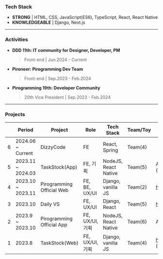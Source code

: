 ### Tech Stack 
- **STRONG** | HTML, CSS, JavaScript(ES6), TypeScript, React, React Native
- **KNOWLEDGEABLE** | Django, Next.js
<!-- <div>
	<h4>Strong</h4>
	<img src="https://img.shields.io/badge/HTML5-E34F26?style=for-the-badge&logo=HTML5&logoColor=white"/>
	<img src="https://img.shields.io/badge/CSS3-1572B6?style=for-the-badge&logo=CSS3&logoColor=white"/>
 	<img src="https://img.shields.io/badge/sass-CC6699?style=for-the-badge&logo=sass&logoColor=white"> 
	<img src="https://img.shields.io/badge/JavaScript-F7DF1E?style=for-the-badge&logo=JavaScript&logoColor=black"/>
	<img src="https://img.shields.io/badge/React Native-61DAFB?style=for-the-badge&logo=React&logoColor=black"/>
	<img src="https://img.shields.io/badge/React-61DAFB?style=for-the-badge&logo=React&logoColor=black"/>
</div>	
<div>
	<h4>Knowledgeable</h4>
	<img src="https://img.shields.io/badge/TypeScript-3178C6?style=for-the-badge&logo=Typescript&logoColor=white"/>
 	<img src="https://img.shields.io/badge/Python-3776AB.svg?&style=for-the-badge&logo=Python&logoColor=white"/> 
	<img src="https://img.shields.io/badge/Django-092E20.svg?&style=for-the-badge&logo=Django&logoColor=white"/>
	<img src="https://img.shields.io/badge/Git-F05032.svg?&style=for-the-badge&logo=Git&logoColor=white"/>
 	<img src="https://img.shields.io/badge/NodeJS-339933.svg?&style=for-the-badge&logo=Node.js&logoColor=white"/> 
</div>
-->
<hr />

### Activities
- **DDD 11th: IT community for Designer, Developer, PM**
  > Front-end | Jun.2024 - Current
  
- **Pironeer: Pirogramming Dev Team**
  > Front-end | Sep.2023 - Feb.2024

- **Pirogramming 19th: Developer Community**
  > 20th Vice President | Sep.2023 - Feb.2024
	
<hr />

### Projects
| | Period | Project | Role | Tech Stack | Team/Toy | Release | 
| --- | --- | --- | --- | --- | --- | --- |
| 6 | 2024.06 ~ Current | DizzyCode | FE | React, Spring | Team(4) | |
| 5 | 2023.11 ~ 2024.03 | TaskStock(App) | FE, 기획 | NodeJS, React Native | Team(5) | AppStore, PlayStore (closed) |
| 4 | 2023.10 ~ 2023.11 | Pirogramming Official Web | FE, BE, UX/UI | Django, vanilla JS | Team(2) | https://pirogramming.com/ |
| 3 | 2023.10 | Daily VS | FE, UX/UI | Django, React | Team(5)| https://daily-vs.com/ |
| 2 | 2023.9 ~ 2023.10 | Pirogramming Official App | FE, UX/UI, 기획 | NodeJS, React Native | Team(6) | AppStore, PlayStore |
| 1 | 2023.8 | TaskStock(Web) | FE, UX/UI, 기획 | Django, vanilla JS | Team(4) | https://task-stock.com/ (closed) |

<!-- ![](https://gh-hits.nomadcoders.workers.dev/view?username=hwanheejung) -->

<!-- ### Tools used 
<p>
	<img src="https://img.shields.io/badge/Git-F05032.svg?&style=for-the-badge&logo=Git&logoColor=white"/>
	<img src="https://img.shields.io/badge/PyCharm-000000.svg?&style=for-the-badge&logo=PyCharm&logoColor=white"/>
	<img src="https://img.shields.io/badge/VisualStudio-5C2D91.svg?&style=for-the-badge&logo=VisualStudio&logoColor=white"/>
	<img src="https://img.shields.io/badge/Eclipse-2C2255?style=for-the-badge&logo=EclipseIDE&logoColor=white"/>
	<img src="https://img.shields.io/badge/VisualStudioCode-007ACC?style=for-the-badge&logo=VisualStudioCode&logoColor=white"/>
</p>
<hr> -->

<!-- ## BJ profile	
[![Solved.ac Profile](http://mazassumnida.wtf/api/v2/generate_badge?boj=hwanheejung)](https://solved.ac/hwanheejung/)
 -->
